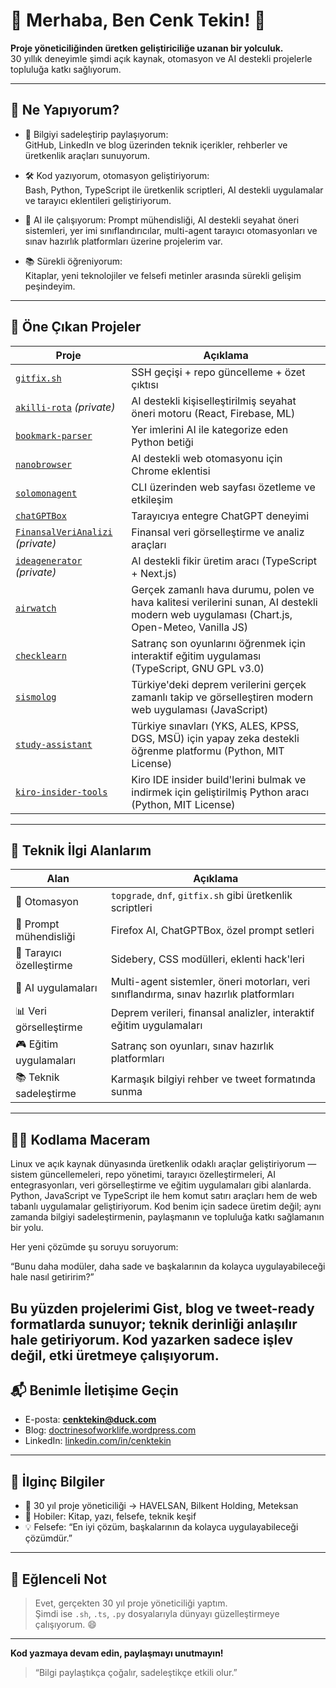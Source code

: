 # 🌟 Merhaba, Ben Cenk Tekin! 🌟  
**Proje yöneticiliğinden üretken geliştiriciliğe uzanan bir yolculuk.**  
30 yıllık deneyimle şimdi açık kaynak, otomasyon ve AI destekli projelerle topluluğa katkı sağlıyorum.

---

## 🚀 Ne Yapıyorum?

- 🧠 Bilgiyi sadeleştirip paylaşıyorum:  
  GitHub, LinkedIn ve blog üzerinden teknik içerikler, rehberler ve üretkenlik araçları sunuyorum.

- 🛠️ Kod yazıyorum, otomasyon geliştiriyorum:  
  Bash, Python, TypeScript ile üretkenlik scriptleri, AI destekli uygulamalar ve tarayıcı eklentileri geliştiriyorum.

- 🤖 AI ile çalışıyorum:
  Prompt mühendisliği, AI destekli seyahat öneri sistemleri, yer imi sınıflandırıcılar, multi-agent tarayıcı otomasyonları ve sınav hazırlık platformları üzerine projelerim var.

- 📚 Sürekli öğreniyorum:  
  Kitaplar, yeni teknolojiler ve felsefi metinler arasında sürekli gelişim peşindeyim.

---

## 🧪 Öne Çıkan Projeler

| Proje | Açıklama |
|-------|----------|
| [`gitfix.sh`](https://gist.github.com/cenktekin/5b92511e5baec45abfdd1a8980400b2c) | SSH geçişi + repo güncelleme + özet çıktısı  
| [`akilli-rota`](https://github.com/cenktekin/akilli-rota) *(private)* | AI destekli kişiselleştirilmiş seyahat öneri motoru (React, Firebase, ML)  
| [`bookmark-parser`](https://github.com/cenktekin/bookmark-parser) | Yer imlerini AI ile kategorize eden Python betiği  
| [`nanobrowser`](https://github.com/cenktekin/nanobrowser) | AI destekli web otomasyonu için Chrome eklentisi  
| [`solomonagent`](https://github.com/cenktekin/solomonagent) | CLI üzerinden web sayfası özetleme ve etkileşim  
| [`chatGPTBox`](https://github.com/cenktekin/chatGPTBox) | Tarayıcıya entegre ChatGPT deneyimi  
| [`FinansalVeriAnalizi`](https://github.com/cenktekin/FinansalVeriAnalizi) *(private)* | Finansal veri görselleştirme ve analiz araçları  
| [`ideagenerator`](https://github.com/cenktekin/ideagenerator) *(private)* | AI destekli fikir üretim aracı (TypeScript + Next.js)  
| [`airwatch`](https://github.com/cenktekin/airwatch) | Gerçek zamanlı hava durumu, polen ve hava kalitesi verilerini sunan, AI destekli modern web uygulaması (Chart.js, Open-Meteo, Vanilla JS)
| [`checklearn`](https://github.com/cenktekin/checklearn) | Satranç son oyunlarını öğrenmek için interaktif eğitim uygulaması (TypeScript, GNU GPL v3.0)
| [`sismolog`](https://github.com/cenktekin/sismolog) | Türkiye'deki deprem verilerini gerçek zamanlı takip ve görselleştiren modern web uygulaması (JavaScript)
| [`study-assistant`](https://github.com/cenktekin/study-assistant) | Türkiye sınavları (YKS, ALES, KPSS, DGS, MSÜ) için yapay zeka destekli öğrenme platformu (Python, MIT License)
| [`kiro-insider-tools`](https://github.com/cenktekin/kiro-insider-tools) | Kiro IDE insider build'lerini bulmak ve indirmek için geliştirilmiş Python aracı (Python, MIT License)

---

## 🧩 Teknik İlgi Alanlarım

| Alan | Açıklama |
|------|----------|
| 🔁 Otomasyon | `topgrade`, `dnf`, `gitfix.sh` gibi üretkenlik scriptleri
| 🧠 Prompt mühendisliği | Firefox AI, ChatGPTBox, özel prompt setleri
| 🎨 Tarayıcı özelleştirme | Sidebery, CSS modülleri, eklenti hack'leri
| 🤖 AI uygulamaları | Multi-agent sistemler, öneri motorları, veri sınıflandırma, sınav hazırlık platformları
| 📊 Veri görselleştirme | Deprem verileri, finansal analizler, interaktif eğitim uygulamaları
| 🎮 Eğitim uygulamaları | Satranç son oyunları, sınav hazırlık platformları
| 📚 Teknik sadeleştirme | Karmaşık bilgiyi rehber ve tweet formatında sunma

---

## 👨‍💻 Kodlama Maceram

Linux ve açık kaynak dünyasında üretkenlik odaklı araçlar geliştiriyorum — sistem güncellemeleri, repo yönetimi, tarayıcı özelleştirmeleri, AI entegrasyonları, veri görselleştirme ve eğitim uygulamaları gibi alanlarda. Python, JavaScript ve TypeScript ile hem komut satırı araçları hem de web tabanlı uygulamalar geliştiriyorum. Kod benim için sadece üretim değil; aynı zamanda bilgiyi sadeleştirmenin, paylaşmanın ve topluluğa katkı sağlamanın bir yolu.

Her yeni çözümde şu soruyu soruyorum:

“Bunu daha modüler, daha sade ve başkalarının da kolayca uygulayabileceği hale nasıl getiririm?”

Bu yüzden projelerimi Gist, blog ve tweet-ready formatlarda sunuyor; teknik derinliği anlaşılır hale getiriyorum. Kod yazarken sadece işlev değil, etki üretmeye çalışıyorum.
---

## 📬 Benimle İletişime Geçin

- E-posta: **cenktekin@duck.com**  
- Blog: [doctrinesofworklife.wordpress.com](https://doctrinesofworklife.wordpress.com)  
- LinkedIn: [linkedin.com/in/cenktekin](https://linkedin.com/in/cenktekin)

---

## 🌱 İlginç Bilgiler

- 📍 30 yıl proje yöneticiliği → HAVELSAN, Bilkent Holding, Meteksan  
- 🎨 Hobiler: Kitap, yazı, felsefe, teknik keşif  
- 💡 Felsefe: “En iyi çözüm, başkalarının da kolayca uygulayabileceği çözümdür.”

---

## 🎉 Eğlenceli Not

> Evet, gerçekten 30 yıl proje yöneticiliği yaptım.  
> Şimdi ise `.sh`, `.ts`, `.py` dosyalarıyla dünyayı güzelleştirmeye çalışıyorum. 😄

---

**Kod yazmaya devam edin, paylaşmayı unutmayın!**  
> “Bilgi paylaştıkça çoğalır, sadeleştikçe etkili olur.”

<!---
cenktekin/cenktekin is a ✨ special ✨ repository because its `README.md` (this file) appears on your GitHub profile.
You can click the Preview link to take a look at your changes.
--->
